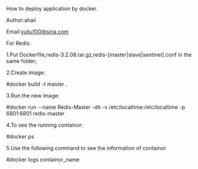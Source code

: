 How to deploy application by docker.

Author:ahaii

Email:yuliu100@sina.com

For Redis:

1.Put Dockerfile,redis-3.2.08.tar.gz,redis-[master|slave|sentinel].conf in the same folder;

2.Create image:

#docker build -t master .

3.Run the new image:

#docker run --name Redis-Master -dit -v /etc/localtime:/etc/localtime -p 6801:6801 redis-master

4.To see the running containor:

#docker ps

5.Use the following command to see the information of containor

#docker logs containor_name

